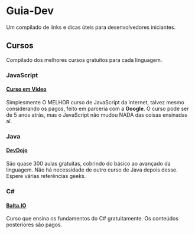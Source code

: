 # Guia-Dev
Um compilado de links e dicas úteis para desenvolvedores iniciantes.

## Cursos
Compilado dos melhores cursos gratuitos para cada linguagem.

### JavaScript
#### [Curso em Vídeo](https://www.youtube.com/playlist?list=PLHz_AreHm4dlsK3Nr9GVvXCbpQyHQl1o1)
Simplesmente O MELHOR curso de JavaScript da internet, talvez mesmo considerando os pagos, feito em parceria com a **Google**. O curso pode ser de 5 anos atrás, mas o JavaScript não mudou NADA das coisas ensinadas aí.

### Java
#### [DevDojo](https://www.youtube.com/playlist?list=PL62G310vn6nFIsOCC0H-C2infYgwm8SWW)
São quase 300 aulas gratuitas, cobrindo do básico ao avançado da linguagem. Não há necessidade de outro curso de Java depois desse. Espere várias referências geeks.

### C#
#### [Balta.IO](https://balta.io/cursos/fundamentos-csharp)
Curso que ensina os fundamentos do C# gratuitamente. Os conteúdos posteriores são pagos.
